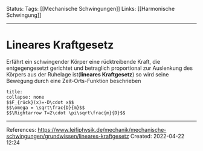 Status:
Tags: [[Mechanische Schwingungen]]
Links: [[Harmonische Schwingung]]
___
# Lineares Kraftgesetz

Erfährt ein schwingender Körper eine rücktreibende Kraft, die entgegengesetzt gerichtet und betraglich proportional zur Auslenkung des Körpers aus der Ruhelage ist(**lineares Kraftgesetz**) so wird seine Bewegung durch eine Zeit-Orts-Funktion beschrieben
```ad-Formula
title:
collapse: none
$$F_{rück}(x)=-D\cdot x$$
$$\omega = \sqrt\frac{D}{m}$$
$$\Rightarrow T=2\cdot \pi\sqrt\frac{m}{D}$$
```
___
References:
https://www.leifiphysik.de/mechanik/mechanische-schwingungen/grundwissen/lineares-kraftgesetz
Created: 2022-04-22 12:24